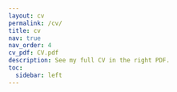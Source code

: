 ```yaml
---
layout: cv
permalink: /cv/
title: cv
nav: true
nav_order: 4
cv_pdf: CV.pdf
description: See my full CV in the right PDF.
toc:
  sidebar: left
---
```

